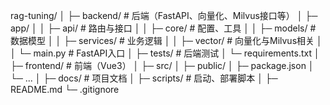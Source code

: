 rag-tuning/
│
├─ backend/           # 后端（FastAPI、向量化、Milvus接口等）
│   ├─ app/
│   │   ├─ api/       # 路由与接口
│   │   ├─ core/      # 配置、工具
│   │   ├─ models/    # 数据模型
│   │   ├─ services/  # 业务逻辑
│   │   ├─ vector/    # 向量化与Milvus相关
│   │   └─ main.py    # FastAPI入口
│   ├─ tests/         # 后端测试
│   └─ requirements.txt
│
├─ frontend/          # 前端（Vue3）
│   ├─ src/
│   ├─ public/
│   ├─ package.json
│   └─ ...
│
├─ docs/              # 项目文档
│
├─ scripts/           # 启动、部署脚本
│
├─ README.md
└─ .gitignore
